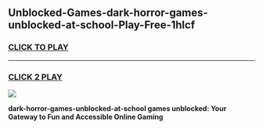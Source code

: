 
## Unblocked-Games-dark-horror-games-unblocked-at-school-Play-Free-1hlcf
<h3>
<a href="https://premium76.site?title=dark-horror-games-unblocked-at-school&ref=19M">CLICK TO PLAY</a></h3>
<hr>

<h3>
<a href="https://premium76.site?title=dark-horror-games-unblocked-at-school&ref=19M">CLICK 2 PLAY</a>
  
</h3>

<a href="https://premium76.site?title=dark-horror-games-unblocked-at-school&ref=19M"><img src="https://clearcache.store/games.png"></a>


**dark-horror-games-unblocked-at-school games unblocked: Your Gateway to Fun and Accessible Online Gaming**
